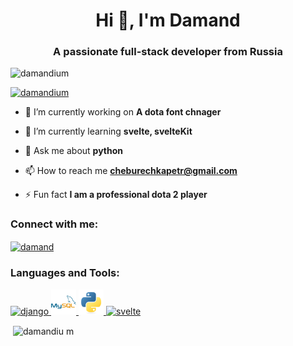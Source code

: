 <h1 align="center">Hi 👋, I'm Damand</h1>
<h3 align="center">A passionate full-stack developer from Russia</h3>

<p align="left"> <img src="https://komarev.com/ghpvc/?username=damandium&label=Profile%20views&color=0e75b6&style=flat" alt="damandium" /> </p>

<p align="left"> <a href="https://github.com/ryo-ma/github-profile-trophy"><img src="https://github-profile-trophy.vercel.app/?username=damandium" alt="damandium" /></a> </p>

- 🔭 I’m currently working on **A dota font chnager**

- 🌱 I’m currently learning **svelte, svelteKit**

- 💬 Ask me about **python**

- 📫 How to reach me **cheburechkapetr@gmail.com**

- ⚡ Fun fact **I am a professional dota 2 player**

<h3 align="left">Connect with me:</h3>
<p align="left">
<a href="https://www.youtube.com/c/@damand69" target="blank"><img align="center" src="https://raw.githubusercontent.com/rahuldkjain/github-profile-readme-generator/master/src/images/icons/Social/youtube.svg" alt="damand" height="30" width="40" /></a>
</p>

<h3 align="left">Languages and Tools:</h3>
<p align="left"> <a href="https://www.djangoproject.com/" target="_blank" rel="noreferrer"> <img src="https://cdn.worldvectorlogo.com/logos/django.svg" alt="django" width="40" height="40"/> </a> <a href="https://www.mysql.com/" target="_blank" rel="noreferrer"> <img src="https://raw.githubusercontent.com/devicons/devicon/master/icons/mysql/mysql-original-wordmark.svg" alt="mysql" width="40" height="40"/> </a> <a href="https://www.python.org" target="_blank" rel="noreferrer"> <img src="https://raw.githubusercontent.com/devicons/devicon/master/icons/python/python-original.svg" alt="python" width="40" height="40"/> </a> <a href="https://svelte.dev" target="_blank" rel="noreferrer"> <img src="https://upload.wikimedia.org/wikipedia/commons/1/1b/Svelte_Logo.svg" alt="svelte" width="40" height="40"/> </a> </p>

<p>&nbsp;<img align="center" src="https://github-readme-stats.vercel.app/api?username=damandium&show_icons=true&locale=en" alt="damandiu
m" /></p>
